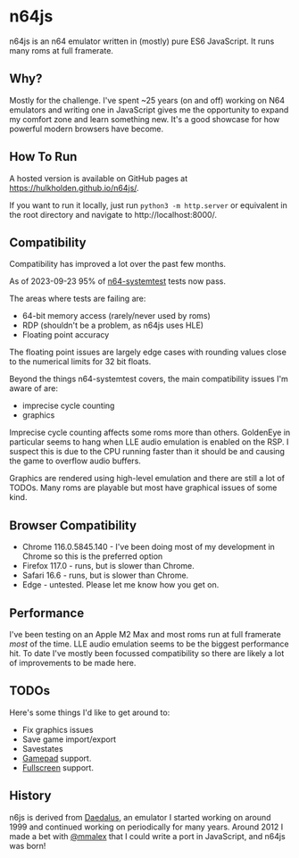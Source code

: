# n64js

n64js is an n64 emulator written in (mostly) pure ES6 JavaScript. It runs many roms at full framerate.

## Why?

Mostly for the challenge. I've spent ~25 years (on and off) working on N64 emulators and writing one in JavaScript gives me the opportunity to expand my comfort zone and learn something new. It's a good showcase for how powerful modern browsers have become.

## How To Run

A hosted version is available on GitHub pages at https://hulkholden.github.io/n64js/.

If you want to run it locally, just run `python3 -m http.server` or equivalent in the root directory and navigate to http://localhost:8000/.

## Compatibility

Compatibility has improved a lot over the past few months.

As of 2023-09-23 95% of [n64-systemtest](https://github.com/lemmy-64/n64-systemtest) tests now pass. 

The areas where tests are failing are:

* 64-bit memory access (rarely/never used by roms)
* RDP (shouldn't be a problem, as n64js uses HLE)
* Floating point accuracy

The floating point issues are largely edge cases with rounding values close to the numerical limits for 32 bit floats.

Beyond the things n64-systemtest covers, the main compatibility issues I'm aware of are:

* imprecise cycle counting
* graphics

Imprecise cycle counting affects some roms more than others. GoldenEye in particular seems to hang when LLE audio emulation is enabled on the RSP.
I suspect this is due to the CPU running faster than it should be and causing the game to overflow audio buffers.

Graphics are rendered using high-level emulation and there are still a lot of TODOs. Many roms are playable but most have graphical issues of some kind.

## Browser Compatibility

* Chrome 116.0.5845.140 - I've been doing most of my development in Chrome so this is the preferred option
* Firefox 117.0 - runs, but is slower than Chrome.
* Safari 16.6 - runs, but is slower than Chrome.
* Edge - untested. Please let me know how you get on.

## Performance

I've been testing on an Apple M2 Max and most roms run at full framerate *most* of the time.
LLE audio emulation seems to be the biggest performance hit. To date I've mostly been focussed compatibility so there are likely a lot of improvements to be made here. 

## TODOs

Here's some things I'd like to get around to:

* Fix graphics issues
* Save game import/export
* Savestates
* [Gamepad](https://developer.mozilla.org/en-US/docs/Web/API/Gamepad_API/Using_the_Gamepad_API) support.
* [Fullscreen](https://developer.mozilla.org/en-US/docs/Web/API/Fullscreen_API) support.

## History

n6js is derived from [Daedalus](https://github.com/hulkholden/daedalus), an emulator I started working on around 1999 and continued working on periodically for many years.
Around 2012 I made a bet with [@mmalex](https://github.com/mmalex) that I could write a port in JavaScript, and n64js was born!